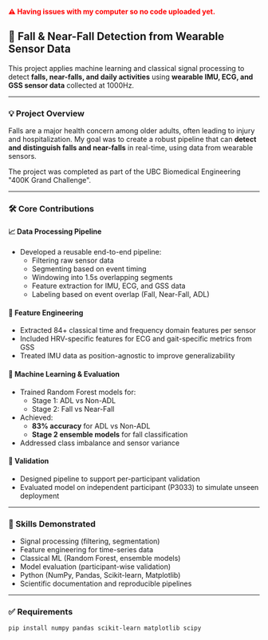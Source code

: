 <p><strong><span style="color: red;">⚠️ Having issues with my computer so no code uploaded yet.</span></strong></p>

## 🧠 Fall & Near-Fall Detection from Wearable Sensor Data

This project applies machine learning and classical signal processing to detect **falls, near-falls, and daily activities** using **wearable IMU, ECG, and GSS sensor data** collected at 1000Hz.

---

### 💡 Project Overview

Falls are a major health concern among older adults, often leading to injury and hospitalization. My goal was to create a robust pipeline that can **detect and distinguish falls and near-falls** in real-time, using data from wearable sensors.

The project was completed as part of the UBC Biomedical Engineering "400K Grand Challenge".

---

### 🛠️ Core Contributions

#### 📈 Data Processing Pipeline

- Developed a reusable end-to-end pipeline:
  - Filtering raw sensor data
  - Segmenting based on event timing
  - Windowing into 1.5s overlapping segments
  - Feature extraction for IMU, ECG, and GSS data
  - Labeling based on event overlap (Fall, Near-Fall, ADL)

#### 🧪 Feature Engineering

- Extracted 84+ classical time and frequency domain features per sensor
- Included HRV-specific features for ECG and gait-specific metrics from GSS
- Treated IMU data as position-agnostic to improve generalizability

#### 🤖 Machine Learning & Evaluation

- Trained Random Forest models for:
  - Stage 1: ADL vs Non-ADL
  - Stage 2: Fall vs Near-Fall
- Achieved:
  - **83% accuracy** for ADL vs Non-ADL
  - **Stage 2 ensemble models** for fall classification
- Addressed class imbalance and sensor variance

#### 🔬 Validation

- Designed pipeline to support per-participant validation
- Evaluated model on independent participant (P3033) to simulate unseen deployment

---

### 🧠 Skills Demonstrated

- Signal processing (filtering, segmentation)
- Feature engineering for time-series data
- Classical ML (Random Forest, ensemble models)
- Model evaluation (participant-wise validation)
- Python (NumPy, Pandas, Scikit-learn, Matplotlib)
- Scientific documentation and reproducible pipelines

---

### ✅ Requirements

```bash
pip install numpy pandas scikit-learn matplotlib scipy
```
